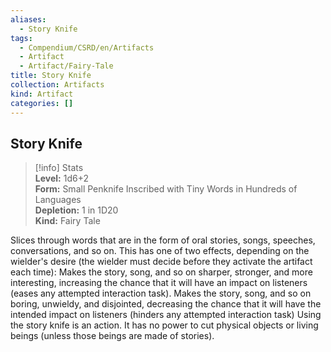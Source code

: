 ```yaml
---
aliases:
  - Story Knife
tags:
  - Compendium/CSRD/en/Artifacts
  - Artifact
  - Artifact/Fairy-Tale
title: Story Knife
collection: Artifacts
kind: Artifact
categories: []
---
```

## Story Knife  
>[!info] Stats  
> **Level:** 1d6+2  
> **Form:** Small Penknife Inscribed with Tiny Words in Hundreds of Languages  
> **Depletion:** 1 in 1D20  
> **Kind:** Fairy Tale
  
Slices through words that are in the form of oral stories, songs, speeches, conversations, and so on. This has one of two effects, depending on the wielder's desire (the wielder must decide before they activate the artifact each time): Makes the story, song, and so on sharper, stronger, and more interesting, increasing the chance that it will have an impact on listeners (eases any attempted interaction task). Makes the story, song, and so on boring, unwieldy, and disjointed, decreasing the chance that it will have the intended impact on listeners (hinders any attempted interaction task) Using the story knife is an action. It has no power to cut physical objects or living beings (unless those beings are made of stories).